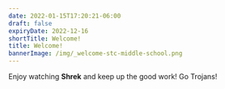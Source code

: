```yaml
---
date: 2022-01-15T17:20:21-06:00
draft: false
expiryDate: 2022-12-16
shortTitle: Welcome!
title: Welcome!
bannerImage: /img/_welcome-stc-middle-school.png
---
```


Enjoy watching **Shrek** and keep up the good work!  Go Trojans!
